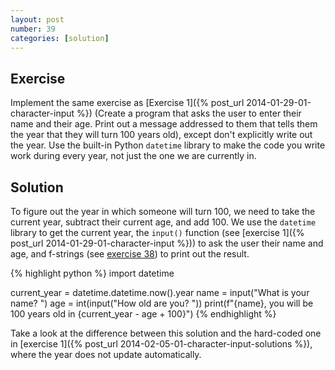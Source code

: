 ```yaml
---
layout: post
number: 39
categories: [solution]
---
```


## Exercise

Implement the same exercise as [Exercise 1]({% post_url 2014-01-29-01-character-input %}) (Create a program that asks the user to enter their name and their age. Print out a message addressed to them that tells them the year that they will turn 100 years old), except don't explicitly write out the year. Use the built-in Python `datetime` library to make the code you write work during every year, not just the one we are currently in.

## Solution

To figure out the year in which someone will turn 100, we need to take the current year, subtract their current age, and add 100. We use the `datetime` library to get the current year, the `input()` function (see [exercise 1]({% post_url 2014-01-29-01-character-input %})) to ask the user their name and age, and f-strings (see [exercise 38]()) to print out the result.

{% highlight python %}
import datetime

current_year = datetime.datetime.now().year
name = input("What is your name? ")
age = int(input("How old are you? "))
print(f"{name}, you will be 100 years old in {current_year - age + 100}")
{% endhighlight %}

Take a look at the difference between this solution and the hard-coded one in [exercise 1]({% post_url 2014-02-05-01-character-input-solutions %}), where the year does not update automatically.

